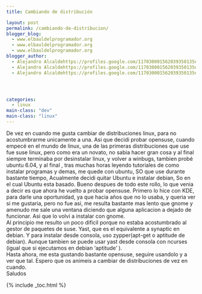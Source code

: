 ```yaml
---
title: Cambiando de distribución

layout: post
permalink: /cambiando-de-distribucion/
blogger_blog:
  - www.elbauldelprogramador.org
  - www.elbauldelprogramador.org
  - www.elbauldelprogramador.org
blogger_author:
  - Alejandro Alcaldehttps://profiles.google.com/117030001562039350135noreply@blogger.com
  - Alejandro Alcaldehttps://profiles.google.com/117030001562039350135noreply@blogger.com
  - Alejandro Alcaldehttps://profiles.google.com/117030001562039350135noreply@blogger.com




categories:
  - linux
main-class: "dev"
main-class: "linux"
---
```

De vez en cuando me gusta cambiar de distribuciones linux, para no acostumbrarme unicamente a una. Asi que decidi probar opensuse, cuando
<span class="fullpost"><br /> empecé en el mundo de linux, una de las primeras distribuciones que use fue suse linux, pero como era un novato, no sabia hacer gran cosa y al final siempre terminaba por desinstalar linux, y volver a winbugs, tambien probé ubuntu 6.04, y al final , tras muchas horas leyendo tutoriales de como instalar programas y demas, me quede con ubuntu, SO que use durante bastante tiempo, Acualmente decidi quitar Ubuntu e instalar debian, So en el cual Ubuntu esta basado. Bueno despues de todo este rollo, lo que venia a decir es que ahora he vuelto a probar opensuse. Primero lo hice con KDE, para darle una oportunidad, ya que hacia años que no lo usaba, y queria ver si me gustaria, pero no fue asi, me resulta bastante mas lento que gnome y amenudo me sale una ventana diciendo que alguna aplicacion a dejado de funcionar. Asi que lo volvi a instalar con gnome.<br /> Al principio me resulto un poco dificil porque no estaba acostumbrado al gestor de paquetes de suse. Yast, que es el equivalente a synaptic en debian. Y para instalar desde consola, uso zypper(apt-get o aptitude de debian). Aunque tambien se puede usar yast desde consola con ncurses (igual que si ejecutamos en debian &#8216;aptitude&#8217; ).<br /> Hasta ahora, me esta gustando bastante opensuse, seguire usandolo y a ver que tal. Espero que os animeis a cambiar de distribuciones de vez en cuando.<br /> Saludos <br /> </span>



{% include _toc.html %}
